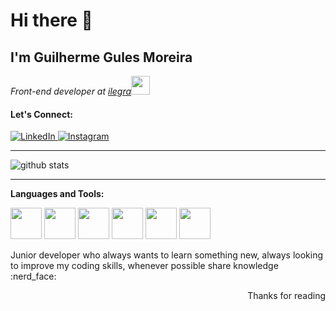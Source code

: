 # Hi there 👋

<h2>I'm Guilherme Gules Moreira</h2>
<p>
  <em>Front-end developer at <a href="https://ilegra.com/">ilegra</a><img src="https://media.giphy.com/media/WUlplcMpOCEmTGBtBW/giphy.gif" width="30"> 
  </em>
</p>

<div align="left">

<h4>Let's Connect:</h4>

<a href="https://www.linkedin.com/in/guilhermegules/" target="_blank">
  <img src="https://img.shields.io/badge/LinkedIn-%230077B5.svg?&style=flat-square&logo=linkedin&logoColor=white&color=orange" alt="LinkedIn">
</a>
<a href="https://www.instagram.com/guilhermethegules/" target="_blank">
  <img src="https://img.shields.io/badge/Instagram-%23E4405F.svg?&style=flat-square&logo=instagram&logoColor=white&color=orange" alt="Instagram">
</a>

</div>

<hr>

![github stats](https://github-readme-stats.vercel.app/api?username=guilhermegules&show_icons=true)

<hr>

**Languages and Tools:**

<p align="left">
  <img src="https://media3.giphy.com/media/ln7z2eWriiQAllfVcn/200w.webp" width="50">
  <img src="https://cdn.iconscout.com/icon/free/png-512/typescript-1174965.png" width="50">
  <img src="https://media3.giphy.com/media/VgGthkhUvGgOit7Y9i/200.webp?cid=ecf05e47f84d98ac2b5d0c0acd35e14700793dee07c1df99&rid=200.webp" width="50">
  <img src="https://media3.giphy.com/media/XEDIHHp3i8bVoEdxd7/giphy.gif" width="50">
  <img src="https://i.giphy.com/media/eNAsjO55tPbgaor7ma/200w.webp" width="50">
  <img src="https://media3.giphy.com/media/kdFc8fubgS31b8DsVu/giphy.webp" width="50">
</p>

<p>
Junior developer who always wants to learn something new, always looking to improve my coding skills, whenever possible share knowledge :nerd_face:
</p>

<p align="right">Thanks for reading</p>

